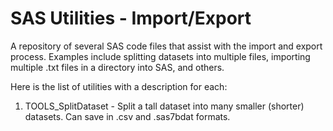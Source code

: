 # SAS Utilities - Import/Export
A repository of several SAS code files that assist with the import and export process.  Examples include splitting datasets into multiple files, importing multiple .txt files in a directory into SAS, and others.

Here is the list of utilities with a description for each:

1. TOOLS_SplitDataset - Split a tall dataset into many smaller (shorter) datasets.  Can save in .csv and .sas7bdat formats.